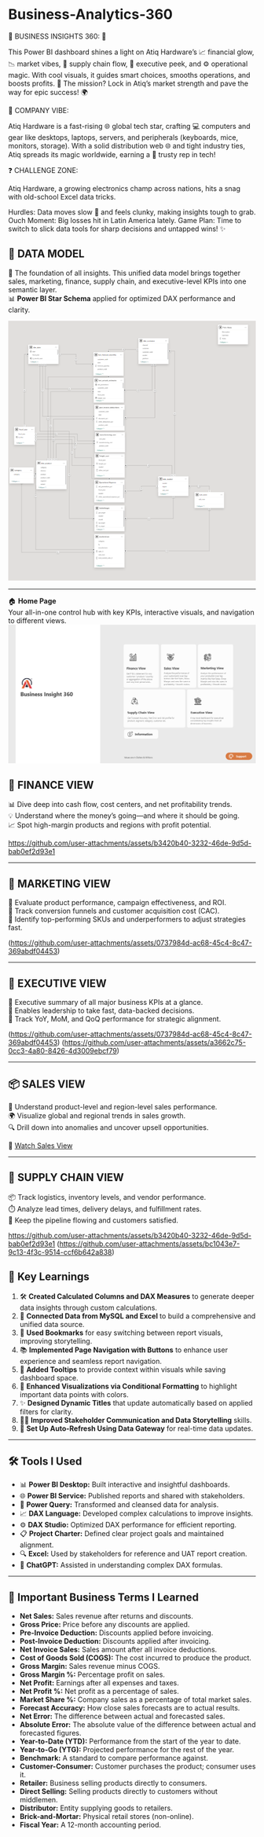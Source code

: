 # Business-Analytics-360
🌟 BUSINESS INSIGHTS 360: 🚀

This Power BI dashboard shines a light on Atiq Hardware’s 📈 financial glow, 📉 market vibes, 🔗 supply chain flow, 👥 executive peek, and ⚙️ operational magic. With cool visuals, it guides smart choices, smooths operations, and boosts profits. 🎯 The mission? Lock in Atiq’s market strength and pave the way for epic success! 🌍

🏢 COMPANY VIBE:

Atiq Hardware is a fast-rising 🌐 global tech star, crafting 💻 computers and gear like desktops, laptops, servers, and peripherals (keyboards, mice, monitors, storage). With a solid distribution web 🌐 and tight industry ties, Atiq spreads its magic worldwide, earning a 💪 trusty rep in tech!

❓ CHALLENGE ZONE:

Atiq Hardware, a growing electronics champ across nations, hits a snag with old-school Excel data tricks.

Hurdles: Data moves slow 🐢 and feels clunky, making insights tough to grab.
Ouch Moment: Big losses hit in Latin America lately.
Game Plan: Time to switch to slick data tools for sharp decisions and untapped wins! ✨

## 🧬 DATA MODEL  
📐 The foundation of all insights. This unified data model brings together sales, marketing, finance, supply chain, and executive-level KPIs into one semantic layer.  
📊 **Power BI Star Schema** applied for optimized DAX performance and clarity.

![Data Model](Data%20Model.png)

---
🏠 **Home Page**  
Your all-in-one control hub with key KPIs, interactive visuals, and navigation to different views.  
![Home Page](Home.png)

## 💼 FINANCE VIEW  
📊 Dive deep into cash flow, cost centers, and net profitability trends.  
💡 Understand where the money’s going—and where it should be going.  
📈 Spot high-margin products and regions with profit potential.

https://github.com/user-attachments/assets/b3420b40-3232-46de-9d5d-bab0ef2d93e1

---

## 💸 MARKETING VIEW  
🎯 Evaluate product performance, campaign effectiveness, and ROI.  
📢 Track conversion funnels and customer acquisition cost (CAC).  
🚀 Identify top-performing SKUs and underperformers to adjust strategies fast.

(https://github.com/user-attachments/assets/0737984d-ac68-45c4-8c47-369abdf04453)

---

## 👑 EXECUTIVE VIEW  
🧠 Executive summary of all major business KPIs at a glance.  
📍 Enables leadership to take fast, data-backed decisions.  
📅 Track YoY, MoM, and QoQ performance for strategic alignment.

(https://github.com/user-attachments/assets/0737984d-ac68-45c4-8c47-369abdf04453)
(https://github.com/user-attachments/assets/a3662c75-0cc3-4a80-8426-4d3009ebcf79)

---

## 📦 SALES VIEW  
🛒 Understand product-level and region-level sales performance.  
🌍 Visualize global and regional trends in sales growth.  
🔍 Drill down into anomalies and uncover upsell opportunities.

🎥 [Watch Sales View](https://github.com/user-attachments/assets/b2fa7f8f-deee-4142-844e-dc321538265e)

---

## 🚚 SUPPLY CHAIN VIEW  
📦 Track logistics, inventory levels, and vendor performance.  
⏱️ Analyze lead times, delivery delays, and fulfillment rates.  
🔗 Keep the pipeline flowing and customers satisfied.

https://github.com/user-attachments/assets/b3420b40-3232-46de-9d5d-bab0ef2d93e1
(https://github.com/user-attachments/assets/bc1043e7-9c13-4f3c-9514-ccf6b642a838)

## 📍 Key Learnings

1. 🛠️ **Created Calculated Columns and DAX Measures** to generate deeper data insights through custom calculations.  
2. 🔗 **Connected Data from MySQL and Excel** to build a comprehensive and unified data source.  
3. 📖 **Used Bookmarks** for easy switching between report visuals, improving storytelling.  
4. 📚 **Implemented Page Navigation with Buttons** to enhance user experience and seamless report navigation.  
5. 📍 **Added Tooltips** to provide context within visuals while saving dashboard space.  
6. 🎨 **Enhanced Visualizations via Conditional Formatting** to highlight important data points with colors.  
7. ✨ **Designed Dynamic Titles** that update automatically based on applied filters for clarity.  
8. 🧑‍💻 **Improved Stakeholder Communication and Data Storytelling** skills.  
9. 🔄 **Set Up Auto-Refresh Using Data Gateway** for real-time data updates.

---

## 🛠️ Tools I Used

- 📊 **Power BI Desktop:** Built interactive and insightful dashboards.  
- 🌐 **Power BI Service:** Published reports and shared with stakeholders.  
- 🔄 **Power Query:** Transformed and cleansed data for analysis.  
- 📈 **DAX Language:** Developed complex calculations to improve insights.  
- ⚙️ **DAX Studio:** Optimized DAX performance for efficient reporting.  
- 📋 **Project Charter:** Defined clear project goals and maintained alignment.  
- 🔍 **Excel:** Used by stakeholders for reference and UAT report creation.  
- 🤝 **ChatGPT:** Assisted in understanding complex DAX formulas.

---

## 📝 Important Business Terms I Learned

- **Net Sales:** Sales revenue after returns and discounts.  
- **Gross Price:** Price before any discounts are applied.  
- **Pre-Invoice Deduction:** Discounts applied before invoicing.  
- **Post-Invoice Deduction:** Discounts applied after invoicing.  
- **Net Invoice Sales:** Sales amount after all invoice deductions.  
- **Cost of Goods Sold (COGS):** The cost incurred to produce the product.  
- **Gross Margin:** Sales revenue minus COGS.  
- **Gross Margin %:** Percentage profit on sales.  
- **Net Profit:** Earnings after all expenses and taxes.  
- **Net Profit %:** Net profit as a percentage of sales.  
- **Market Share %:** Company sales as a percentage of total market sales.  
- **Forecast Accuracy:** How close sales forecasts are to actual results.  
- **Net Error:** The difference between actual and forecasted sales.  
- **Absolute Error:** The absolute value of the difference between actual and forecasted figures.  
- **Year-to-Date (YTD):** Performance from the start of the year to date.  
- **Year-to-Go (YTG):** Projected performance for the rest of the year.  
- **Benchmark:** A standard to compare performance against.  
- **Customer-Consumer:** Customer purchases the product; consumer uses it.  
- **Retailer:** Business selling products directly to consumers.  
- **Direct Selling:** Selling products directly to customers without middlemen.  
- **Distributor:** Entity supplying goods to retailers.  
- **Brick-and-Mortar:** Physical retail stores (non-online).  
- **Fiscal Year:** A 12-month accounting period.


